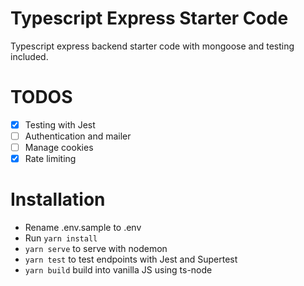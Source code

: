 # Typescript Express Starter Code

Typescript express backend starter code with mongoose and testing included.

# TODOS

-   [x] Testing with Jest
-   [ ] Authentication and mailer
-   [ ] Manage cookies
-   [x] Rate limiting

# Installation

-   Rename .env.sample to .env
-   Run `yarn install`
-   `yarn serve` to serve with nodemon
-   `yarn test` to test endpoints with Jest and Supertest
-   `yarn build` build into vanilla JS using ts-node
